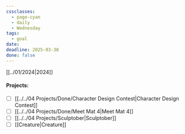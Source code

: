 ```yaml
---
cssclasses:
  - page-cyan
  - daily
  - Wednesday
tags:
  - goal
date: 
deadline: 2025-03-30
done: false
---
```

[[../01/2024|2024]]
#### Projects:
- [ ] [[../../04 Projects/Done/Character Design Contest|Character Design Contest]]
- [ ] [[../../04 Projects/Done/Meet Mat 4|Meet Mat 4]]
- [ ] [[../../04 Projects/Sculptober|Sculptober]]
- [ ] [[Creature|Creature]]